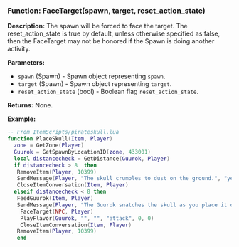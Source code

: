 ### Function: FaceTarget(spawn, target, reset_action_state)

**Description:**
The spawn will be forced to face the target.  The reset_action_state is true by default, unless otherwise specified as false, then the FaceTarget may not be honored if the Spawn is doing another activity.

**Parameters:**
- `spawn` (Spawn) - Spawn object representing `spawn`.
- `target` (Spawn) - Spawn object representing `target`.
- `reset_action_state` (bool) - Boolean flag `reset_action_state`.

**Returns:** None.

**Example:**

```lua
-- From ItemScripts/pirateskull.lua
function PlaceSkull(Item, Player)
  zone = GetZone(Player)
  Guurok = GetSpawnByLocationID(zone, 433001)
  local distancecheck = GetDistance(Guurok, Player)
  if distancecheck > 8  then
   RemoveItem(Player, 10399)
   SendMessage(Player, "The skull crumbles to dust on the ground.", "yellow")
   CloseItemConversation(Item, Player)
  elseif distancecheck < 8 then
   FeedGuurok(Item, Player)
   SendMessage(Player, "The Guurok snatches the skull as you place it on the ground.", "yellow")
    FaceTarget(NPC, Player)
    PlayFlavor(Guurok, "", "", "attack", 0, 0)
    CloseItemConversation(Item, Player)
   RemoveItem(Player, 10399)
   end
```
